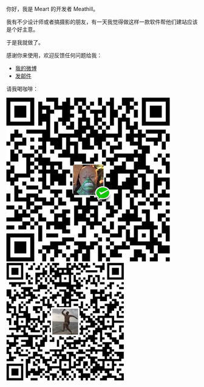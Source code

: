 你好，我是 Meart 的开发者 Meathill。

我有不少设计师或者搞摄影的朋友，有一天我觉得做这样一款软件帮他们建站应该是个好主意。

于是我就做了。

感谢你来使用，欢迎反馈任何问题给我：

* <i class="fa fa-weibo"></i> [我的微博](http://weibo.com/meathill)<!-- .element: target="_blank" -->
* <i class="fa fa-envelop"></i> [发邮件](mailto:meathill@qq.com)<!-- .element: target="_blank" -->

请我喝咖啡：

![扫微信二维码](./img/weixin-qrcode.jpg)
![扫支付宝二维码](./img/zhifubao-qrcode.jpg)